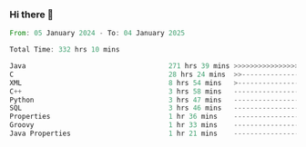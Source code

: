 ### Hi there 👋

<!--
**luoxuanzao/luoxuanzao** is a ✨ _special_ ✨ repository because its `README.md` (this file) appears on your GitHub profile.

Here are some ideas to get you started:

- 🔭 I’m currently working on ...
- 🌱 I’m currently learning ...
- 👯 I’m looking to collaborate on ...
- 🤔 I’m looking for help with ...
- 💬 Ask me about ...
- 📫 How to reach me: ...
- 😄 Pronouns: ...
- ⚡ Fun fact: ...
-->

<!--START_SECTION:waka-->

```rust
From: 05 January 2024 - To: 04 January 2025

Total Time: 332 hrs 10 mins

Java                                   271 hrs 39 mins >>>>>>>>>>>>>>>>>>>>-----   81.75 %
C                                      28 hrs 24 mins  >>-----------------------   08.55 %
XML                                    8 hrs 54 mins   >------------------------   02.68 %
C++                                    3 hrs 58 mins   -------------------------   01.19 %
Python                                 3 hrs 47 mins   -------------------------   01.14 %
SQL                                    3 hrs 46 mins   -------------------------   01.13 %
Properties                             1 hr 36 mins    -------------------------   00.48 %
Groovy                                 1 hr 33 mins    -------------------------   00.47 %
Java Properties                        1 hr 21 mins    -------------------------   00.41 %
```

<!--END_SECTION:waka-->